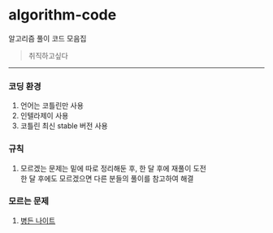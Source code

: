 # algorithm-code
알고리즘 풀이 코드 모음집

> 취직하고싶다

---

### 코딩 환경
1. 언어는 코틀린만 사용
2. 인텔라제이 사용
3. 코틀린 최신 stable 버전 사용

### 규칙
1. 모르겠는 문제는 밑에 따로 정리해둔 후, 한 달 후에 재풀이 도전 <br/>
한 달 후에도 모르겠으면 다른 분들의 풀이를 참고하여 해결

### 모르는 문제
1. [병든 나이트](https://www.acmicpc.net/problem/1783)
